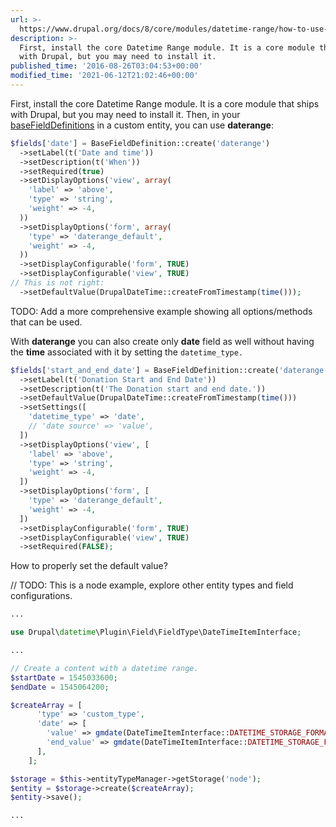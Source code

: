 ```yaml
---
url: >-
  https://www.drupal.org/docs/8/core/modules/datetime-range/how-to-use-datetime-range-in-a-custom-entity
description: >-
  First, install the core Datetime Range module. It is a core module that ships
  with Drupal, but you may need to install it.
published_time: '2016-08-26T03:04:53+00:00'
modified_time: '2021-06-12T21:02:46+00:00'
---
```

First, install the core Datetime Range module. It is a core module that ships with Drupal, but you may need to install it. Then, in your[ baseFieldDefinitions](https://www.drupal.org/docs/8/api/entity-api/defining-and-using-content-entity-field-definitions) in a custom entity, you can use **daterange**:

```php
$fields['date'] = BaseFieldDefinition::create('daterange')
  ->setLabel(t('Date and time'))
  ->setDescription(t('When'))
  ->setRequired(true)
  ->setDisplayOptions('view', array(
    'label' => 'above',
    'type' => 'string',
    'weight' => -4,
  ))
  ->setDisplayOptions('form', array(
    'type' => 'daterange_default',
    'weight' => -4,
  ))
  ->setDisplayConfigurable('form', TRUE)
  ->setDisplayConfigurable('view', TRUE)
// This is not right:
  ->setDefaultValue(DrupalDateTime::createFromTimestamp(time()));
```

TODO: Add a more comprehensive example showing all options/methods that can be used.

With **daterange** you can also create only **date** field as well without having the **time** associated with it by setting the `datetime_type.`

```php
$fields['start_and_end_date'] = BaseFieldDefinition::create('daterange')
  ->setLabel(t('Donation Start and End Date'))
  ->setDescription(t('The Donation start and end date.'))
  ->setDefaultValue(DrupalDateTime::createFromTimestamp(time()))
  ->setSettings([
    'datetime_type' => 'date',
    // 'date source' => 'value',
  ])
  ->setDisplayOptions('view', [
    'label' => 'above',
    'type' => 'string',
    'weight' => -4,
  ])
  ->setDisplayOptions('form', [
    'type' => 'daterange_default',
    'weight' => -4,
  ])
  ->setDisplayConfigurable('form', TRUE)
  ->setDisplayConfigurable('view', TRUE)
  ->setRequired(FALSE);
```

How to properly set the default value?

// TODO: This is a node example, explore other entity types and field configurations.

```php
...

use Drupal\datetime\Plugin\Field\FieldType\DateTimeItemInterface;

...

// Create a content with a datetime range.
$startDate = 1545033600;
$endDate = 1545064200;

$createArray = [
      'type' => 'custom_type',
      'date' => [
        'value' => gmdate(DateTimeItemInterface::DATETIME_STORAGE_FORMAT, $startDate),
        'end_value' => gmdate(DateTimeItemInterface::DATETIME_STORAGE_FORMAT, $endDate),
      ],
    ];

$storage = $this->entityTypeManager->getStorage('node');
$entity = $storage->create($createArray);
$entity->save();

...
```